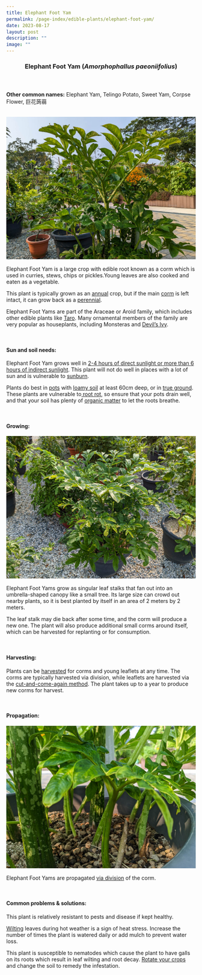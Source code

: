 ```yaml
---
title: Elephant Foot Yam
permalink: /page-index/edible-plants/elephant-foot-yam/
date: 2023-08-17
layout: post
description: ""
image: ""
---
```

<header>
	<h3>Elephant Foot Yam (<em>Amorphophallus paeoniifolius</em>)</h3>
</header>
	
<section>
	<p><strong>Other common names:</strong> Elephant Yam, Telingo Potato, Sweet Yam, Corpse Flower, 巨花蒟蒻</p>
	<br>
</section>

<section>
	<img title="Elephant foot yam. Photo by Jacqueline Chua." src="/images/Plants/elephantfootyam%20(3)_jacquelinechua.jpg">
	<p>Elephant Foot Yam is a large crop with edible root known as a corm which is used in curries, stews, chips or pickles.Young leaves are also cooked and eaten as a vegetable.</p>
	<p>This plant is typically grown as an <a href="/learn-more-about-gardening/glossary/#a">annual</a> crop, but if the main <a href="/learn-more-about-gardening/glossary/#c">corm</a> is left intact, it can grow back as a <a href="/learn-more-about-gardening/glossary/#p">perennial</a>.</p>
	<p>Elephant Foot Yams are part of the Araceae or Aroid family, which includes other edible plants like <a href="/page-index/edible-plants/taro">Taro</a>. Many ornamental members of the family are very popular as houseplants, including Monsteras and <a href="/page-index/ornamental-plants/devils-ivy">Devil’s Ivy</a>.</p>       
	<br>
</section>

<section>
	<h4>Sun and soil needs:</h4>
	<p>Elephant Foot Yam grows well in <a href="/page-index/horticulture-techniques/gauging-light">2-4 hours of direct sunlight or more than 6 hours of indirect sunlight</a>. This plant will not do well in places with a lot of sun and is vulnerable to <a href="/page-index/plant-problems/sunburn/">sunburn</a>.</p>
	<p>Plants do best in <a href="/page-index/horticulture-techniques/planting-in-containers/">pots</a> with <a href="/page-index/horticulture-techniques/soil/">loamy soil</a> at least 60cm deep, or in <a href="/page-index/horticulture-techniques/true-ground/">true ground</a>. These plants are vulnerable to<a href="/page-index/plant-problems/root-rot"> root rot</a>, so ensure that your pots drain well, and that your soil has plenty of <a href="/page-index/horticulture-techniques/soil-amendments">organic matter</a> to let the roots breathe.</p>
	<br>
</section>

<section>
  <h4>Growing:</h4>
	<img title="Elephants foot yam growing in a pot. Photo by Jacqueline Chua." src="/images/Plants/elephantfootyam%20(2)_jacquelinechua.jpg">
	<p>Elephant Foot Yams grow as singular leaf stalks that fan out into an umbrella-shaped canopy like a small tree. Its large size can crowd out nearby plants, so it is best planted by itself in an area of 2 meters by 2 meters.</p>
	<p>The leaf stalk may die back after some time, and the corm will produce a new one. The plant will also produce additional small corms around itself, which can be harvested for replanting or for consumption.</p>
	<br>
</section>

<section>
	<h4>Harvesting:</h4>
	<p>Plants can be <a href="/page-index/horticulture-techniques/harvesting-hygiene">harvested</a> for corms and young leaflets at any time. The corms are typically harvested via division, while leaflets are harvested via the <a href="/page-index/horticulture-techniques/cut-and-come-again">cut-and-come-again method</a>. The plant takes up to a year to produce new corms for harvest.</p>
	<br>
</section>

<section>
	<h4>Propagation:</h4>
	<img title="Young Elephants foot yam plants. Photo by Jacqueline Chua." src="/images/Plants/elephantfootyam%20(1)_jacquelinechua_2.jpg">
	<p>Elephant Foot Yams are propagated <a href="/page-index/horticulture-techniques/propagation-by-division">via division</a> of the corm.</p>
	<br>
</section>

<section>
	<h4>Common problems &amp; solutions:</h4>
	<p>This plant is relatively resistant to pests and disease if kept healthy.</p>
	<p><a href="/page-index/plant-problems/wilting">Wilting</a> leaves during hot weather is a sign of heat stress. Increase the number of times the plant is watered daily or add mulch to prevent water loss.</p>
	<p>This plant is susceptible to nematodes which cause the plant to have galls on its roots which result in leaf wilting and root decay. <a href="/page-index/horticulture-techniques/crop-rotation">Rotate your crops</a> and change the soil to remedy the infestation.</p>
	<br>
</section>